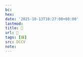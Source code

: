 ```yaml
---
bc:
hex:
date: '2025-10-13T10:27:00+08:00'
lastmod:
title: 􃬅
url: 􃬅
tags: [孃]
src: DCCV
note:
---
```

